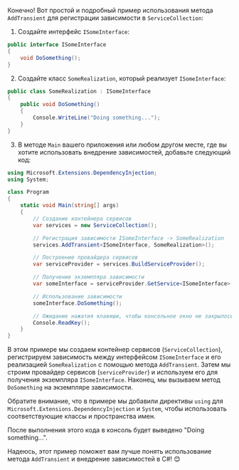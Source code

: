 Конечно! Вот простой и подробный пример использования метода `AddTransient` для регистрации зависимости в `ServiceCollection`:

1. Создайте интерфейс `ISomeInterface`:

```csharp
public interface ISomeInterface
{
    void DoSomething();
}
```

2. Создайте класс `SomeRealization`, который реализует `ISomeInterface`:

```csharp
public class SomeRealization : ISomeInterface
{
    public void DoSomething()
    {
        Console.WriteLine("Doing something...");
    }
}
```

3. В методе `Main` вашего приложения или любом другом месте, где вы хотите использовать внедрение зависимостей, добавьте следующий код:

```csharp
using Microsoft.Extensions.DependencyInjection;
using System;

class Program
{
    static void Main(string[] args)
    {
        // Создание контейнера сервисов
        var services = new ServiceCollection();

        // Регистрация зависимости ISomeInterface -> SomeRealization
        services.AddTransient<ISomeInterface, SomeRealization>();

        // Построение провайдера сервисов
        var serviceProvider = services.BuildServiceProvider();

        // Получение экземпляра зависимости
        var someInterface = serviceProvider.GetService<ISomeInterface>();

        // Использование зависимости
        someInterface.DoSomething();

        // Ожидание нажатия клавиши, чтобы консольное окно не закрылось сразу
        Console.ReadKey();
    }
}
```

В этом примере мы создаем контейнер сервисов (`ServiceCollection`), регистрируем зависимость между интерфейсом `ISomeInterface` и его реализацией `SomeRealization` с помощью метода `AddTransient`. Затем мы строим провайдер сервисов (`serviceProvider`) и используем его для получения экземпляра `ISomeInterface`. Наконец, мы вызываем метод `DoSomething` на экземпляре зависимости.

Обратите внимание, что в примере мы добавили директивы `using` для `Microsoft.Extensions.DependencyInjection` и `System`, чтобы использовать соответствующие классы и пространства имен.

После выполнения этого кода в консоль будет выведено "Doing something...".

Надеюсь, этот пример поможет вам лучше понять использование метода `AddTransient` и внедрение зависимостей в C#! 😊

